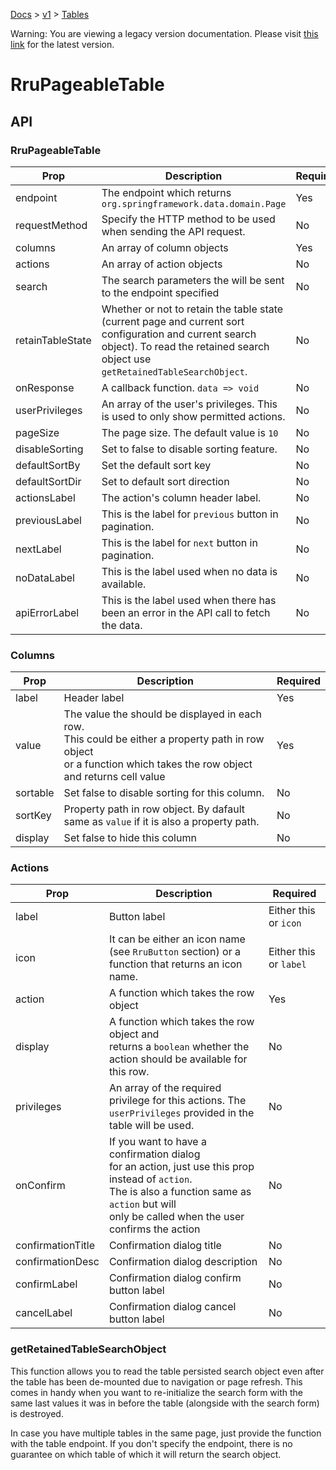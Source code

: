 [Docs](/docs) > [v1](/docs/v1) > [Tables](/docs/v1/components/RruPageableTable)

<div class='warning-block'>
Warning: You are viewing a legacy version documentation. Please visit <a href='/docs'>this link</a> for the latest version.
</div>


# RruPageableTable

## API

### RruPageableTable

| Prop             | Description                                                                                                                                                                              | Required |
| ---------------- | ---------------------------------------------------------------------------------------------------------------------------------------------------------------------------------------- | -------- |
| endpoint         | The endpoint which returns `org.springframework.data.domain.Page`                                                                                                                        | Yes      |
| requestMethod    | Specify the HTTP method to be used when sending the API request.                                                                                                                         | No       |
| columns          | An array of column objects                                                                                                                                                               | Yes      |
| actions          | An array of action objects                                                                                                                                                               | No       |
| search           | The search parameters the will be sent to the endpoint specified                                                                                                                         | No       |
| retainTableState | Whether or not to retain the table state (current page and current sort configuration and current search object). To read the retained search object use `getRetainedTableSearchObject`. | No       |
| onResponse       | A callback function. `data => void`                                                                                                                                                      | No       |
| userPrivileges   | An array of the user's privileges. This is used to only show permitted actions.                                                                                                          | No       |
| pageSize         | The page size. The default value is `10`                                                                                                                                                 | No       |
| disableSorting   | Set to false to disable sorting feature.                                                                                                                                                 | No       |
| defaultSortBy    | Set the default sort key                                                                                                                                                                 | No       |
| defaultSortDir   | Set to default sort direction                                                                                                                                                            | No       |
| actionsLabel     | The action's column header label.                                                                                                                                                        | No       |
| previousLabel    | This is the label for `previous` button in pagination.                                                                                                                                   | No       |
| nextLabel        | This is the label for `next` button in pagination.                                                                                                                                       | No       |
| noDataLabel      | This is the label used when no data is available.                                                                                                                                        | No       |
| apiErrorLabel    | This is the label used when there has been an error in the API call to fetch the data.                                                                                                   | No       |

### Columns

| Prop     | Description                                                                                                                                                             | Required |
| -------- | ----------------------------------------------------------------------------------------------------------------------------------------------------------------------- | -------- |
| label    | Header label                                                                                                                                                            | Yes      |
| value    | The value the should be displayed in each row.<br>This could be either a property path in row object<br>or a function which takes the row object and returns cell value | Yes      |
| sortable | Set false to disable sorting for this column.                                                                                                                           | No       |
| sortKey  | Property path in row object. By dafault same as `value` if it is also a property path.                                                                                  | No       |
| display  | Set false to hide this column                                                                                                                                           | No       |

### Actions

| Prop              | Description                                                                                                                                                                                                  | Required               |
| ----------------- | ------------------------------------------------------------------------------------------------------------------------------------------------------------------------------------------------------------ | ---------------------- |
| label             | Button label                                                                                                                                                                                                 | Either this or `icon`  |
| icon              | It can be either an icon name (see `RruButton` section) or a function that returns an icon name.                                                                                                             | Either this or `label` |
| action            | A function which takes the row object                                                                                                                                                                        | Yes                    |
| display           | A function which takes the row object and<br>returns a `boolean` whether the action should be available for this row.                                                                                        | No                     |
| privileges        | An array of the required privilege for this actions. The `userPrivileges` provided in the table will be used.                                                                                                | No                     |
| onConfirm         | If you want to have a confirmation dialog<br>for an action, just use this prop instead of `action`.<br> The is also a function same as `action` but will<br>only be called when the user confirms the action | No                     |
| confirmationTitle | Confirmation dialog title                                                                                                                                                                                    | No                     |
| confirmationDesc  | Confirmation dialog description                                                                                                                                                                              | No                     |
| confirmLabel      | Confirmation dialog confirm button label                                                                                                                                                                     | No                     |
| cancelLabel       | Confirmation dialog cancel button label                                                                                                                                                                      | No                     |

### getRetainedTableSearchObject

This function allows you to read the table persisted search object even after the table has been de-mounted due to navigation or page refresh. This comes in handy when you want to re-initialize the search form with the same last values it was in before the table (alongside with the search form) is destroyed.

In case you have multiple tables in the same page, just provide the function with the table endpoint. If you don't specify the endpoint, there is no guarantee on which table of which it will return the search object.
